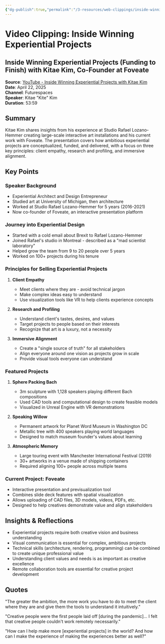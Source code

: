 ```yaml
---
{"dg-publish":true,"permalink":"/3-resources/web-clippings/inside-winning-experimental-projects/","tags":["🌱_Processing","creative-coding","installations"],"updated":"2025-10-18T23:14:16.874-07:00"}
---
```



# Video Clipping: Inside Winning Experiential Projects

## Inside Winning Experiential Projects (Funding to Finish) with Kitae Kim, Co-Founder at Foveate

**Source**: [YouTube - Inside Winning Experiential Projects with Kitae Kim](https://www.youtube.com/watch?v=l_KamBdPDKs)  
**Date**: April 22, 2025  
**Channel**: Futurespaces  
**Speaker**: Kitae "Kite" Kim  
**Duration**: 53:59

## Summary

Kitae Kim shares insights from his experience at Studio Rafael Lozano-Hemmer creating large-scale interactive art installations and his current work with Foveate. The presentation covers how ambitious experiential projects are conceptualized, funded, and delivered, with a focus on three key principles: client empathy, research and profiling, and immersive alignment.

## Key Points

### Speaker Background

- Experiential Architect and Design Entrepreneur
- Studied art at University of Michigan, then architecture
- Worked at Studio Rafael Lozano-Hemmer for 5 years (2016-2021)
- Now co-founder of Foveate, an interactive presentation platform

### Journey into Experiential Design

- Started with a cold email about Brexit to Rafael Lozano-Hemmer
- Joined Rafael's studio in Montreal - described as a "mad scientist laboratory"
- Helped grow the team from 9 to 20 people over 5 years
- Worked on 100+ projects during his tenure

### Principles for Selling Experiential Projects

1. **Client Empathy**
    
    - Meet clients where they are - avoid technical jargon
    - Make complex ideas easy to understand
    - Use visualization tools like VR to help clients experience concepts
2. **Research and Profiling**
    
    - Understand client's tastes, desires, and values
    - Target projects to people based on their interests
    - Recognize that art is a luxury, not a necessity
3. **Immersive Alignment**
    
    - Create a "single source of truth" for all stakeholders
    - Align everyone around one vision as projects grow in scale
    - Provide visual tools everyone can understand

### Featured Projects

1. **Sphere Packing Bach**
    
    - 3m sculpture with 1,128 speakers playing different Bach compositions
    - Used CAD tools and computational design to create feasible models
    - Visualized in Unreal Engine with VR demonstrations
2. **Speaking Willow**
    
    - Permanent artwork for Planet Word Museum in Washington DC
    - Metallic tree with 400 speakers playing world languages
    - Designed to match museum founder's values about learning
3. **Atmospheric Memory**
    
    - Large touring event with Manchester International Festival (2019)
    - 30+ artworks in a venue made of shipping containers
    - Required aligning 100+ people across multiple teams

### Current Project: Foveate

- Interactive presentation and previsualization tool
- Combines slide deck features with spatial visualization
- Allows uploading of CAD files, 3D models, videos, PDFs, etc.
- Designed to help creatives demonstrate value and align stakeholders

## Insights & Reflections

- Experiential projects require both creative vision and business understanding
- Visual communication is essential for complex, ambitious projects
- Technical skills (architecture, rendering, programming) can be combined to create unique professional value
- Understanding client values and needs is as important as creative excellence
- Remote collaboration tools are essential for creative project development

## Quotes

"The greater the ambition, the more work you have to do to meet the client where they are and give them the tools to understand it intuitively."

"Creative people were the first people laid off [during the pandemic]... I felt that creative people couldn't work remotely necessarily."

"How can I help make more [experiential projects] in the world? And how can I make the experience of making the experiences better as well?"